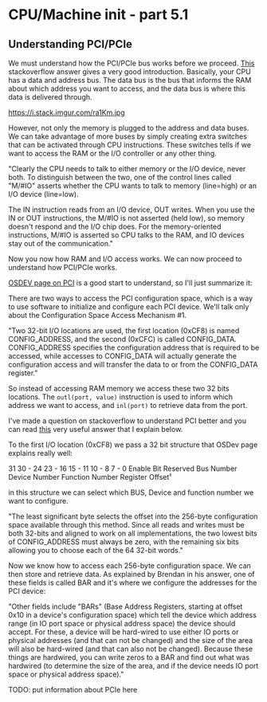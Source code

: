 CPU/Machine init - part 5.1
================================================================================

Understanding PCI/PCIe
--------------------------------------------------------------------------------

We must understand how the PCI/PCIe bus works before we proceed. [This](https://stackoverflow.com/a/3215958/6655884) stackoverflow answer gives a very good introduction. Basically, your CPU has a data and address bus. The data bus is the bus that informs the RAM about which address you want to access, and the data bus is where this data is delivered through.

https://i.stack.imgur.com/ra1Km.jpg

However, not only the memory is plugged to the address and data buses. We can take advantage of more buses by simply creating extra switches that can be activated through CPU instructions. These switches tells if we want to access the RAM or the I/O controller or any other thing.

"Clearly the CPU needs to talk to either memory or the I/O device, never both. To distinguish between the two, one of the control lines called "M/#IO" asserts whether the CPU wants to talk to memory (line=high) or an I/O device (line=low).

The IN instruction reads from an I/O device, OUT writes. When you use the IN or OUT instructions, the M/#IO is not asserted (held low), so memory doesn't respond and the I/O chip does. For the memory-oriented instructions, M/#IO is asserted so CPU talks to the RAM, and IO devices stay out of the communication."

Now you now how RAM and I/O access works. We can now proceed to understand how PCI/PCIe works.

[OSDEV page on PCI](https://wiki.osdev.org/PCI#Memory_Mapped_PCI_Configuration_Space_Access) is a good start to understand, so I'll just summarize it:

There are two ways to access the PCI configuration space, which is a way to use software to initialize and configure each PCI device. We'll talk only about the Configuration Space Access Mechanism #1. 

"Two 32-bit I/O locations are used, the first location (0xCF8) is named CONFIG_ADDRESS, and the second (0xCFC) is called CONFIG_DATA. CONFIG_ADDRESS specifies the configuration address that is required to be accessed, while accesses to CONFIG_DATA will actually generate the configuration access and will transfer the data to or from the CONFIG_DATA register."

So instead of accessing RAM memory we access these two 32 bits locations. The `outl(port, value)`  instruction is used to inform which address we want to access, and `inl(port)` to retrieve data from the port. 

I've made a question on stackoverflow to understand PCI better and you can read [this](https://stackoverflow.com/a/61631323/6655884) very useful answer that I explain below.

To the first I/O location (0xCF8) we pass a 32 bit structure that OSDev page explains really well:

31 	        30 - 24 	23 - 16 	  15 - 11 	       10 - 8 	             7 - 0
Enable Bit 	Reserved 	Bus Number 	Device Number 	Function Number 	Register Offset¹

in this structure we can select which BUS, Device and function number we want to configure. 

"The least significant byte selects the offset into the 256-byte configuration space available through this method. Since all reads and writes must be both 32-bits and aligned to work on all implementations, the two lowest bits of CONFIG_ADDRESS must always be zero, with the remaining six bits allowing you to choose each of the 64 32-bit words."

Now we know how to access each 256-byte configuration space. We can then store and retrieve data. As explained by Brendan in his answer, one of these fields is called BAR and it's where we configure the addresses for the PCI device:

"Other fields include "BARs" (Base Address Registers, starting at offset 0x10 in a device's configuration space) which tell the device which address range (in IO port space or physical address space) the device should accept. For these, a device will be hard-wired to use either IO ports or physical addresses (and that can not be changed) and the size of the area will also be hard-wired (and that can also not be changed). Because these things are hardwired, you can write zeros to a BAR and find out what was hardwired (to determine the size of the area, and if the device needs IO port space or physical address space)."

TODO: put information about PCIe here